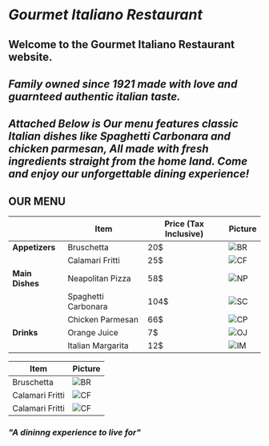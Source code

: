  #   *Gourmet Italiano Restaurant*
## Welcome to the **Gourmet Italiano** Restaurant website. 
## *Family owned since 1921 made with love and guarnteed authentic italian taste.*



## *Attached Below is Our menu features classic Italian dishes like Spaghetti Carbonara and chicken parmesan, All made with fresh ingredients straight from the home land. Come and enjoy our unforgettable dining experience!*


## **OUR MENU**
|                 | Item                |Price (Tax Inclusive)  |Picture|
| ----------------|----------------|----------------|----------------| 
|**Appetizers**   |	Bruschetta          |20$                    |![BR](https://i.ibb.co/zN2MvQY/download-6.jpg)  |
|                 | Calamari Fritti     |25$                    |![CF](https://i.ibb.co/q1wj8cz/download-5.jpg)  |
|**Main Dishes**  | Neapolitan Pizza    |58$                    |![NP](https://i.ibb.co/xLYGSWj/download-4.jpg)  |
|                 | Spaghetti Carbonara	|104$                   |![SC](https://i.ibb.co/qBpPhLt/download-3.jpg)  |
|                 | Chicken Parmesan    |66$                    |![CP](https://i.ibb.co/TTrmksh/download.jpg)    |
|**Drinks**       | Orange Juice        |7$                     |![OJ](https://i.ibb.co/w0jr67f/download-2.jpg)  |
|                 | Italian Margarita   |12$                    |![IM](https://i.ibb.co/QYk3cwY/download-7.jpg) |


| Item        | Picture |
| ----------- | ----------- |
| Bruschetta      | ![BR](https://i.ibb.co/zN2MvQY/download-6.jpg)      |
| Calamari Fritti    | ![CF](https://i.ibb.co/q1wj8cz/download-5.jpg)        |
| Calamari Fritti    | ![CF](https://i.ibb.co/q1wj8cz/download-5.jpg)        |


### *"A dininng experience to live for"*

